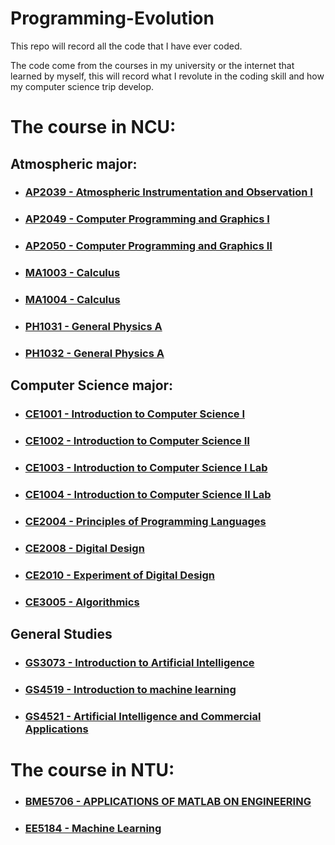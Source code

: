# Programming-Evolution

This repo will record all the code that I have ever coded. 

The code come from the courses in my university or the internet that learned by myself, this will record what I revolute in the coding skill and how my computer science trip develop.


# The course in NCU: 

## Atmospheric major:

* ### [AP2039 - Atmospheric Instrumentation and Observation Ⅰ](https://github.com/1chooo/Programming-Evolution/tree/main/NCU/AP/AP2039)
* ### [AP2049 - Computer Programming and Graphics I](https://github.com/1chooo/Programming-Evolution/tree/main/NCU/AP/AP2049)
* ### [AP2050 - Computer Programming and Graphics II](https://github.com/1chooo/Programming-Evolution/tree/main/NCU/AP/AP2050)
* ### [MA1003 - Calculus](https://github.com/1chooo/Programming-Evolution/tree/main/NCU/MA/MA1003)
* ### [MA1004 - Calculus](https://github.com/1chooo/Programming-Evolution/tree/main/NCU/MA/MA1004)
* ### [PH1031 - General Physics A](https://github.com/1chooo/Programming-Evolution/tree/main/NCU/PH/PH1031)
* ### [PH1032 - General Physics A](https://github.com/1chooo/Programming-Evolution/tree/main/NCU/PH/PH1032)
## Computer Science major: 

* ### [CE1001 - Introduction to Computer Science I](https://github.com/1chooo/Programming-Evolution/tree/main/NCU/CE/CE1001)
* ### [CE1002 - Introduction to Computer Science Ⅱ](https://github.com/1chooo/Programming-Evolution/tree/main/NCU/CE/CE1002)
* ### [CE1003 - Introduction to Computer Science I Lab](https://github.com/1chooo/Programming-Evolution/tree/main/NCU/CE/CE1003)
* ### [CE1004 - Introduction to Computer Science Ⅱ Lab](https://github.com/1chooo/Programming-Evolution/tree/main/NCU/CE/CE1004)
* ### [CE2004 - Principles of Programming Languages](https://github.com/1chooo/Programming-Evolution/tree/main/NCU/CE/CE2004)
* ### [CE2008 - Digital Design](https://github.com/1chooo/Programming-Evolution/tree/main/NCU/CE/CE2008)
* ### [CE2010 - Experiment of Digital Design](https://github.com/1chooo/Programming-Evolution/tree/main/NCU/CE/CE2010)
* ### [CE3005 - Algorithmics](https://github.com/1chooo/Programming-Evolution/tree/main/NCU/CE/CE3005)

## General Studies

* ### [GS3073 - Introduction to Artificial Intelligence](https://github.com/1chooo/Programming-Evolution/tree/main/NCU/GS/GS3073)
* ### [GS4519 - Introduction to machine learning](https://github.com/1chooo/Programming-Evolution/tree/main/NCU/GS/GS4519)
* ### [GS4521 - Artificial Intelligence and Commercial Applications](https://github.com/1chooo/Programming-Evolution/tree/main/NCU/GS/GS4521)
# The course in NTU: 

* ### [BME5706 - APPLICATIONS OF MATLAB ON ENGINEERING](https://github.com/1chooo/Programming-Evolution/tree/main/NTU/BME5706)
* ### [EE5184 - Machine Learning](https://github.com/1chooo/Programming-Evolution/tree/main/NTU/EE5184)